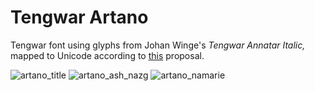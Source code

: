 # Tengwar Artano
Tengwar font using glyphs from Johan Winge's *Tengwar Annatar Italic,* mapped to Unicode according to [this](https://freetengwar.sourceforge.net/mapping.html) proposal.

![artano_title](https://user-images.githubusercontent.com/16606427/192656296-9577a745-514f-4bd1-b30c-c19eeaaced20.png)
![artano_ash_nazg](https://user-images.githubusercontent.com/16606427/192171201-2edbcf80-11ce-4636-9b3c-2ab4f6a04ceb.png)
![artano_namarie](https://user-images.githubusercontent.com/16606427/208276292-92e8a090-6495-4e21-bf5b-e8c52a628869.png)
